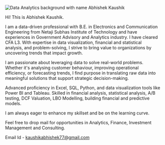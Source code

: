 

<!--
**kaushikabhishek77/kaushikabhishek77** is a ✨ _special_ ✨ repository because its `README.md` (this file) appears on your GitHub profile.

Here are some ideas to get you started:

- 🔭 I’m currently working on ...
- 🌱 I’m currently learning ...
- 👯 I’m looking to collaborate on ...
- 🤔 I’m looking for help with ...
- 💬 Ask me about ...
- 📫 How to reach me: ...
- 😄 Pronouns: ...
- ⚡ Fun fact: ...
-->

![Data Analytics background with name Abhishek Kaushik](https://as1.ftcdn.net/v2/jpg/07/11/26/60/1000_F_711266053_vk4mgNhKyUXqFgxEuQ8xOQkKQ03fg7Vj.jpg)

Hi! This is Abhishek Kaushik.

I am a data-driven professional with B.E. in Electronics and Communication Engineering from Netaji Subhas Institute of Technology and have experiences in Government Advisory and Analytics industry. I have cleared CFA L3. With expertise in data visualization, financial and statistical analysis, and problem-solving, I strive to bring value to organizations by uncovering trends that impact growth. 

I am passionate about leveraging data to solve real-world problems. Whether it's analysing customer behaviour, improving operational efficiency, or forecasting trends, I find purpose in translating raw data into meaningful solutions that support strategic decision-making.

Advanced proficiency in Excel, SQL, Python, and data visualization tools like Power BI and Tableau. Skilled in financial analysis, statistical analysis, A/B testing, DCF Valuation, LBO Modelling, building financial and predictive models.

I am always eager to enhance my skillset and be on the learning curve. 

Feel free to drop mail for opportunities in Analytics, Finance, Investment Management and Consulting.

Email Id - kaushikabhishek77@gmail.com
